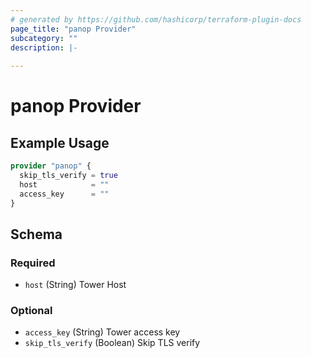 ```yaml
---
# generated by https://github.com/hashicorp/terraform-plugin-docs
page_title: "panop Provider"
subcategory: ""
description: |-
  
---
```


# panop Provider



## Example Usage

```terraform
provider "panop" {
  skip_tls_verify = true
  host            = ""
  access_key      = ""
}
```

<!-- schema generated by tfplugindocs -->
## Schema

### Required

- `host` (String) Tower Host

### Optional

- `access_key` (String) Tower access key
- `skip_tls_verify` (Boolean) Skip TLS verify

